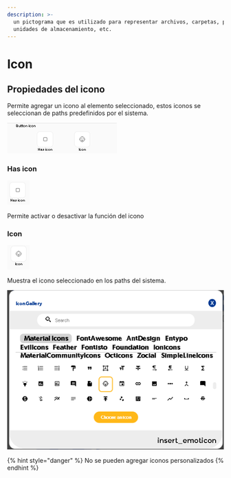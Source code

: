```yaml
---
description: >-
  un pictograma que es utilizado para representar archivos, carpetas, programas,
  unidades de almacenamiento, etc.
---
```


# Icon

## Propiedades del icono

Permite agregar un icono al elemento seleccionado, estos iconos se seleccionan de paths predefinidos por el sistema.

![](../../.gitbook/assets/image%20%28169%29.png)

### Has icon

![](../../.gitbook/assets/image%20%28172%29.png)

Permite activar o desactivar la función del icono

### Icon

![](../../.gitbook/assets/image%20%28173%29.png)

Muestra el icono seleccionado en los paths del sistema.

![Paths del iconos del sistema](../../.gitbook/assets/image%20%28176%29.png)

{% hint style="danger" %}
No se pueden agregar iconos personalizados
{% endhint %}

